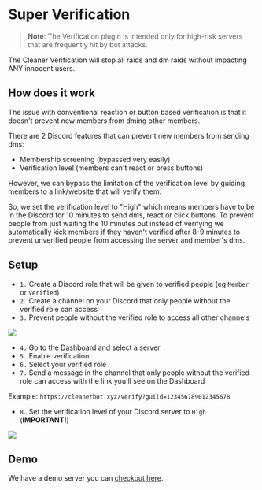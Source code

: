 
# Super Verification

> **Note**: The Verification plugin is intended only for high-risk servers
that are frequently hit by bot attacks.

The Cleaner Verification will stop all raids and dm raids without impacting
ANY innocent users.

## How does it work

The issue with conventional reaction or button based verification is that
it doesn't prevent new members from dming other members.

There are 2 Discord features that can prevent new members from sending dms:

- Membership screening (bypassed very easily)
- Verification level (members can't react or press buttons)

However, we can bypass the limitation of the verification level by guiding
members to a link/website that will verify them.

So, we set the verification level to "High" which means members have to be in
the Discord for 10 minutes to send dms, react or click buttons.
To prevent people from just waiting the 10 minutes out instead of verifying
we automatically kick members if they haven't verified after 8-9 minutes to
prevent unverified people from accessing the server and member's dms.


## Setup

- `1.` Create a Discord role that will be given to verified people (eg `Member` or `Verified`)
- `2.` Create a channel on your Discord that only people without the verified role can access
- `3.` Prevent people without the verified role to access all other channels

![](/img/docs/restricted_to_verified.png)

- `4.` Go to [the Dashboard](/dash/?component=verification) and select a server
- `5.` Enable verification
- `6.` Select your verified role
- `7.` Send a message in the channel that only people without the verified role can access with the link you'll see on the Dashboard

Example: `https://cleanerbot.xyz/verify?guild=123456789012345678`

- `8.` Set the verification level of your Discord server to `High` (**IMPORTANT!**)

![](/img/docs/verification_level.png)


## Demo

We have a demo server you can [checkout here](/verification/demo).
